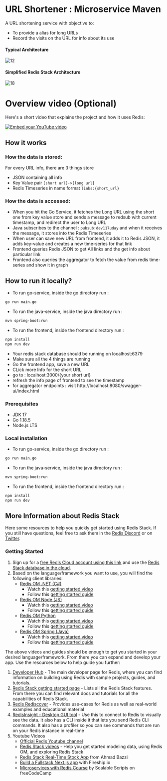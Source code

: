 # URL Shortener : Microservice Maven


A URL shortening service with objective to:

- To provide a alias for long URLs
- Record the visits on the URL for info about its use

#### Typical Architecture
![12](https://user-images.githubusercontent.com/49728410/187259599-5440c310-d5df-41bd-8c41-883458d0351b.png)
#### Simplified Redis Stack Architecture
![18](https://user-images.githubusercontent.com/49728410/187259621-cf67128f-387e-4b27-8838-abfd6c3c86bf.png)


# Overview video (Optional)

Here's a short video that explains the project and how it uses Redis:

[![Embed your YouTube video](https://user-images.githubusercontent.com/49728410/187259926-bac0aee2-11c5-4af9-86dd-8a00cb2b2693.png)](https://www.youtube.com/watch?v=bB_ph71Oh7w)

## How it works

### How the data is stored:

For every URL info, there are 3 things store

- JSON containing all info
- Key Value pair `[short url]->[long url]`
- Redis Timeseries in name format  `links:{short_url}`

### How the data is accessed:

- When you hit the Go Service, it fetches the Long URL using the short one from key value store and sends a message to redsub with current timestamp, and redirect the user to Long URL
- Java subscribes to the channel : `pubsub:dev117uday` and when it receives the message, it stores into the Redis Timeseries
- When user can save new URL from frontend, it adds it to Redis JSON, it adds key-value and creates a new time-series for that link
- Frontend queries Redis JSON to get All links and the get info about particular link
- Frontend also queries the aggregator to fetch the value from redis time-series and show it in graph

## How to run it locally?

- To run go-service, inside the go directory run :
```bash
go run main.go
```

- To run the java-service, inside the java directory run :
```bash
mvn spring-boot:run
```

- To run the frontend,  inside the frontend directory run :
```bash
npm install
npm run dev
```

- Your redis stack database should be running on localhost:6379
- Make sure all the 4 things are running 
- Go the frontend app, save a new URL
- CLick more Info for the short URL
- go to : localhost:3000/{your short url}
- refresh the info page of frontend to see the timestamp
- for aggregator endpoints : visit http://localhost:8080/swagger-ui/index.html

### Prerequisites

- JDK 17
- Go 1.18.5
- Node.js LTS

### Local installation

- To run go-service, inside the go directory run :
```bash
go run main.go
```

- To run the java-service, inside the java directory run :
```bash
mvn spring-boot:run
```

- To run the frontend,  inside the frontend directory run :
```bash
npm install
npm run dev
```


## More Information about Redis Stack

Here some resources to help you quickly get started using Redis Stack. If you still have questions, feel free to ask them in the [Redis Discord](https://discord.gg/redis) or on [Twitter](https://twitter.com/redisinc).

### Getting Started

1. Sign up for a [free Redis Cloud account using this link](https://redis.info/try-free-dev-to) and use the [Redis Stack database in the cloud](https://developer.redis.com/create/rediscloud).
1. Based on the language/framework you want to use, you will find the following client libraries:
   - [Redis OM .NET (C#)](https://github.com/redis/redis-om-dotnet)
     - Watch this [getting started video](https://www.youtube.com/watch?v=ZHPXKrJCYNA)
     - Follow this [getting started guide](https://redis.io/docs/stack/get-started/tutorials/stack-dotnet/)
   - [Redis OM Node (JS)](https://github.com/redis/redis-om-node)
     - Watch this [getting started video](https://www.youtube.com/watch?v=KUfufrwpBkM)
     - Follow this [getting started guide](https://redis.io/docs/stack/get-started/tutorials/stack-node/)
   - [Redis OM Python](https://github.com/redis/redis-om-python)
     - Watch this [getting started video](https://www.youtube.com/watch?v=PPT1FElAS84)
     - Follow this [getting started guide](https://redis.io/docs/stack/get-started/tutorials/stack-python/)
   - [Redis OM Spring (Java)](https://github.com/redis/redis-om-spring)
     - Watch this [getting started video](https://www.youtube.com/watch?v=YhQX8pHy3hk)
     - Follow this [getting started guide](https://redis.io/docs/stack/get-started/tutorials/stack-spring/)

The above videos and guides should be enough to get you started in your desired language/framework. From there you can expand and develop your app. Use the resources below to help guide you further:

1. [Developer Hub](https://redis.info/devhub) - The main developer page for Redis, where you can find information on building using Redis with sample projects, guides, and tutorials.
1. [Redis Stack getting started page](https://redis.io/docs/stack/) - Lists all the Redis Stack features. From there you can find relevant docs and tutorials for all the capabilities of Redis Stack.
1. [Redis Rediscover](https://redis.com/rediscover/) - Provides use-cases for Redis as well as real-world examples and educational material
1. [RedisInsight - Desktop GUI tool](https://redis.info/redisinsight) - Use this to connect to Redis to visually see the data. It also has a CLI inside it that lets you send Redis CLI commands. It also has a profiler so you can see commands that are run on your Redis instance in real-time
1. Youtube Videos
   - [Official Redis Youtube channel](https://redis.info/youtube)
   - [Redis Stack videos](https://www.youtube.com/watch?v=LaiQFZ5bXaM&list=PL83Wfqi-zYZFIQyTMUU6X7rPW2kVV-Ppb) - Help you get started modeling data, using Redis OM, and exploring Redis Stack
   - [Redis Stack Real-Time Stock App](https://www.youtube.com/watch?v=mUNFvyrsl8Q) from Ahmad Bazzi
   - [Build a Fullstack Next.js app](https://www.youtube.com/watch?v=DOIWQddRD5M) with Fireship.io
   - [Microservices with Redis Course](https://www.youtube.com/watch?v=Cy9fAvsXGZA) by Scalable Scripts on freeCodeCamp
